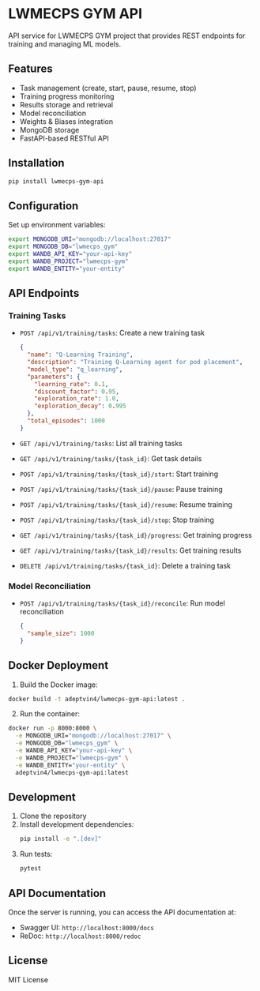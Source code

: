 # LWMECPS GYM API

API service for LWMECPS GYM project that provides REST endpoints for training and managing ML models.

## Features

- Task management (create, start, pause, resume, stop)
- Training progress monitoring
- Results storage and retrieval
- Model reconciliation
- Weights & Biases integration
- MongoDB storage
- FastAPI-based RESTful API

## Installation

```bash
pip install lwmecps-gym-api
```

## Configuration

Set up environment variables:
```bash
export MONGODB_URI="mongodb://localhost:27017"
export MONGODB_DB="lwmecps_gym"
export WANDB_API_KEY="your-api-key"
export WANDB_PROJECT="lwmecps-gym"
export WANDB_ENTITY="your-entity"
```

## API Endpoints

### Training Tasks

- `POST /api/v1/training/tasks`: Create a new training task
  ```json
  {
    "name": "Q-Learning Training",
    "description": "Training Q-Learning agent for pod placement",
    "model_type": "q_learning",
    "parameters": {
      "learning_rate": 0.1,
      "discount_factor": 0.95,
      "exploration_rate": 1.0,
      "exploration_decay": 0.995
    },
    "total_episodes": 1000
  }
  ```

- `GET /api/v1/training/tasks`: List all training tasks
- `GET /api/v1/training/tasks/{task_id}`: Get task details
- `POST /api/v1/training/tasks/{task_id}/start`: Start training
- `POST /api/v1/training/tasks/{task_id}/pause`: Pause training
- `POST /api/v1/training/tasks/{task_id}/resume`: Resume training
- `POST /api/v1/training/tasks/{task_id}/stop`: Stop training
- `GET /api/v1/training/tasks/{task_id}/progress`: Get training progress
- `GET /api/v1/training/tasks/{task_id}/results`: Get training results
- `DELETE /api/v1/training/tasks/{task_id}`: Delete a training task

### Model Reconciliation

- `POST /api/v1/training/tasks/{task_id}/reconcile`: Run model reconciliation
  ```json
  {
    "sample_size": 1000
  }
  ```

## Docker Deployment

1. Build the Docker image:
```bash
docker build -t adeptvin4/lwmecps-gym-api:latest .
```

2. Run the container:
```bash
docker run -p 8000:8000 \
  -e MONGODB_URI="mongodb://localhost:27017" \
  -e MONGODB_DB="lwmecps_gym" \
  -e WANDB_API_KEY="your-api-key" \
  -e WANDB_PROJECT="lwmecps-gym" \
  -e WANDB_ENTITY="your-entity" \
  adeptvin4/lwmecps-gym-api:latest
```

## Development

1. Clone the repository
2. Install development dependencies:
   ```bash
   pip install -e ".[dev]"
   ```
3. Run tests:
   ```bash
   pytest
   ```

## API Documentation

Once the server is running, you can access the API documentation at:
- Swagger UI: `http://localhost:8000/docs`
- ReDoc: `http://localhost:8000/redoc`

## License

MIT License 